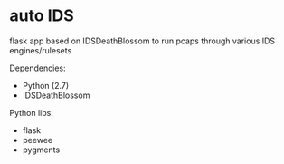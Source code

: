 # auto IDS
flask app based on IDSDeathBlossom to run pcaps through various IDS engines/rulesets

Dependencies:

- Python (2.7)
- IDSDeathBlossom

Python libs:
- flask
- peewee
- pygments

